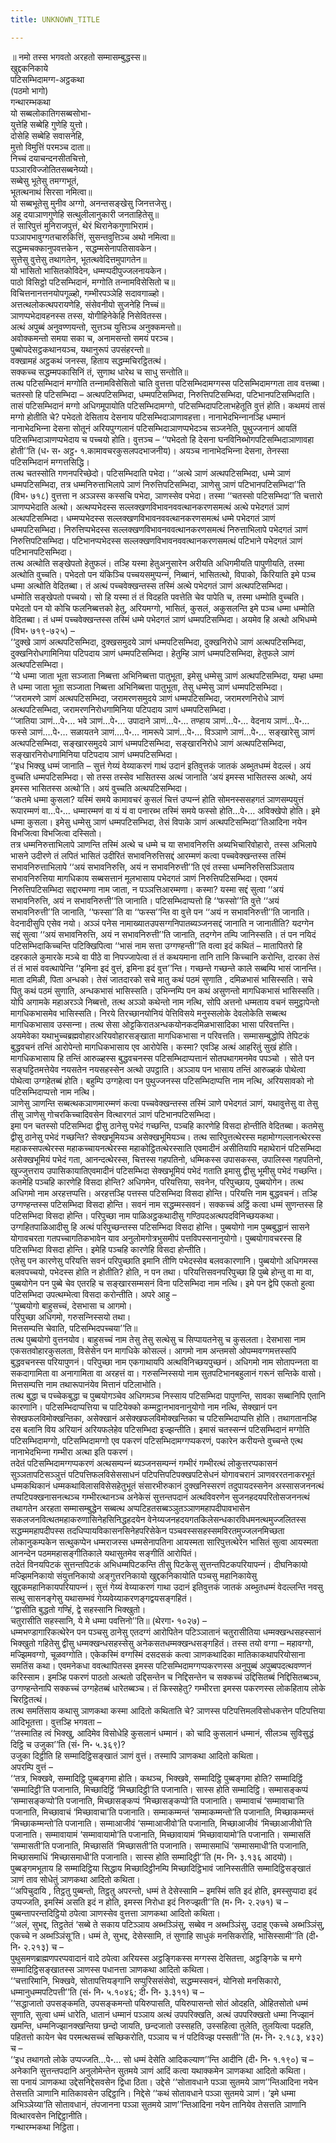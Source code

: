 ```yaml
---
title: UNKNOWN_TITLE

---
```

॥ नमो तस्स भगवतो अरहतो सम्मासम्बुद्धस्स॥  
खुद्दकनिकाये  
पटिसम्भिदामग्ग-अट्ठकथा  
(पठमो भागो)  
गन्थारम्भकथा  
यो सब्बलोकातिगसब्बसोभा-  
युत्तेहि सब्बेहि गुणेहि युत्तो।  
दोसेहि सब्बेहि सवासनेहि,  
मुत्तो विमुत्तिं परमञ्‍च दाता॥  
निच्‍चं दयाचन्दनसीतचित्तो,  
पञ्‍ञारविज्‍जोतितसब्बनेय्यो।  
सब्बेसु भूतेसु तमग्गभूतं,  
भूतत्थनाथं सिरसा नमित्वा॥  
यो सब्बभूतेसु मुनीव अग्गो, अनन्तसङ्खेसु जिनत्तजेसु।  
अहू दयाञाणगुणेहि सत्थुलीलानुकारी जनताहितेसु॥  
तं सारिपुत्तं मुनिराजपुत्तं, थेरं थिरानेकगुणाभिरामं।  
पञ्‍ञापभावुग्गतचारुकित्तिं, सुसन्तवुत्तिञ्‍च अथो नमित्वा॥  
सद्धम्मचक्‍कानुपवत्तकेन , सद्धम्मसेनापतिसावकेन।  
सुत्तेसु वुत्तेसु तथागतेन, भूतत्थवेदित्तमुपागतेन॥  
यो भासितो भासितकोविदेन, धम्मप्पदीपुज्‍जलनायकेन।  
पाठो विसिट्ठो पटिसम्भिदानं, मग्गोति तन्‍नामविसेसितो च॥  
विचित्तनानत्तनयोपगूळ्हो, गम्भीरपञ्‍ञेहि सदावगाळ्हो।  
अत्तत्थलोकत्थपरायणेहि, संसेवनीयो सुजनेहि निच्‍चं॥  
ञाणप्पभेदावहनस्स तस्स, योगीहिनेकेहि निसेवितस्स।  
अत्थं अपुब्बं अनुवण्णयन्तो, सुत्तञ्‍च युत्तिञ्‍च अनुक्‍कमन्तो॥  
अवोक्‍कमन्तो समया सका च, अनामसन्तो समयं परञ्‍च।  
पुब्बोपदेसट्ठकथानयञ्‍च, यथानुरूपं उपसंहरन्तो॥  
वक्खामहं अट्ठकथं जनस्स, हिताय सद्धम्मचिरट्ठितत्थं।  
सक्‍कच्‍च सद्धम्मपकासिनिं तं, सुणाथ धारेथ च साधु सन्तोति॥  
तत्थ पटिसम्भिदानं मग्गोति तन्‍नामविसेसितो चाति वुत्तत्ता पटिसम्भिदामग्गस्स पटिसम्भिदामग्गता ताव वत्तब्बा। चतस्सो हि पटिसम्भिदा – अत्थपटिसम्भिदा, धम्मपटिसम्भिदा, निरुत्तिपटिसम्भिदा, पटिभानपटिसम्भिदाति। तासं पटिसम्भिदानं मग्गो अधिगमूपायोति पटिसम्भिदामग्गो, पटिसम्भिदापटिलाभहेतूति वुत्तं होति। कथमयं तासं मग्गो होतीति चे? पभेदतो देसिताय देसनाय पटिसम्भिदाञाणावहत्ता। नानाभेदभिन्‍नानञ्हि धम्मानं नानाभेदभिन्‍ना देसना सोतूनं अरियपुग्गलानं पटिसम्भिदाञाणप्पभेदञ्‍च सञ्‍जनेति, पुथुज्‍जनानं आयतिं पटिसम्भिदाञाणप्पभेदाय च पच्‍चयो होति। वुत्तञ्‍च – ‘‘पभेदतो हि देसना घनविनिब्भोगपटिसम्भिदाञाणावहा होती’’ति (ध॰ स॰ अट्ठ॰ १.कामावचरकुसलपदभाजनीय)। अयञ्‍च नानाभेदभिन्‍ना देसना, तेनस्सा पटिसम्भिदानं मग्गत्तसिद्धि।  
तत्थ चतस्सोति गणनपरिच्छेदो। पटिसम्भिदाति पभेदा। ‘‘अत्थे ञाणं अत्थपटिसम्भिदा, धम्मे ञाणं धम्मपटिसम्भिदा, तत्र धम्मनिरुत्ताभिलापे ञाणं निरुत्तिपटिसम्भिदा, ञाणेसु ञाणं पटिभानपटिसम्भिदा’’ति (विभ॰ ७१८) वुत्तत्ता न अञ्‍ञस्स कस्सचि पभेदा, ञाणस्सेव पभेदा। तस्मा ‘‘चतस्सो पटिसम्भिदा’’ति चत्तारो ञाणप्पभेदाति अत्थो। अत्थप्पभेदस्स सल्‍लक्खणविभावनववत्थानकरणसमत्थं अत्थे पभेदगतं ञाणं अत्थपटिसम्भिदा। धम्मप्पभेदस्स सल्‍लक्खणविभावनववत्थानकरणसमत्थं धम्मे पभेदगतं ञाणं धम्मपटिसम्भिदा। निरुत्तिप्पभेदस्स सल्‍लक्खणविभावनववत्थानकरणसमत्थं निरुत्ताभिलापे पभेदगतं ञाणं निरुत्तिपटिसम्भिदा। पटिभानप्पभेदस्स सल्‍लक्खणविभावनववत्थानकरणसमत्थं पटिभाने पभेदगतं ञाणं पटिभानपटिसम्भिदा।  
तत्थ अत्थोति सङ्खेपतो हेतुफलं। तञ्हि यस्मा हेतुअनुसारेन अरीयति अधिगमीयति पापुणीयति, तस्मा अत्थोति वुच्‍चति। पभेदतो पन यंकिञ्‍चि पच्‍चयसमुप्पन्‍नं, निब्बानं, भासितत्थो, विपाको, किरियाति इमे पञ्‍च धम्मा अत्थोति वेदितब्बा। तं अत्थं पच्‍चवेक्खन्तस्स तस्मिं अत्थे पभेदगतं ञाणं अत्थपटिसम्भिदा।  
धम्मोति सङ्खेपतो पच्‍चयो। सो हि यस्मा तं तं विदहति पवत्तेति चेव पापेति च, तस्मा धम्मोति वुच्‍चति। पभेदतो पन यो कोचि फलनिब्बत्तको हेतु, अरियमग्गो, भासितं, कुसलं, अकुसलन्ति इमे पञ्‍च धम्मा धम्मोति वेदितब्बा। तं धम्मं पच्‍चवेक्खन्तस्स तस्मिं धम्मे पभेदगतं ञाणं धम्मपटिसम्भिदा। अयमेव हि अत्थो अभिधम्मे (विभ॰ ७१९-७२५) –  
‘‘दुक्खे ञाणं अत्थपटिसम्भिदा, दुक्खसमुदये ञाणं धम्मपटिसम्भिदा, दुक्खनिरोधे ञाणं अत्थपटिसम्भिदा, दुक्खनिरोधगामिनिया पटिपदाय ञाणं धम्मपटिसम्भिदा। हेतुम्हि ञाणं धम्मपटिसम्भिदा, हेतुफले ञाणं अत्थपटिसम्भिदा।  
‘‘ये धम्मा जाता भूता सञ्‍जाता निब्बत्ता अभिनिब्बत्ता पातुभूता, इमेसु धम्मेसु ञाणं अत्थपटिसम्भिदा, यम्हा धम्मा ते धम्मा जाता भूता सञ्‍जाता निब्बत्ता अभिनिब्बत्ता पातुभूता, तेसु धम्मेसु ञाणं धम्मपटिसम्भिदा।  
‘‘जरामरणे ञाणं अत्थपटिसम्भिदा, जरामरणसमुदये ञाणं धम्मपटिसम्भिदा, जरामरणनिरोधे ञाणं अत्थपटिसम्भिदा, जरामरणनिरोधगामिनिया पटिपदाय ञाणं धम्मपटिसम्भिदा।  
‘‘जातिया ञाणं…पे॰… भवे ञाणं…पे॰… उपादाने ञाणं…पे॰… तण्हाय ञाणं…पे॰… वेदनाय ञाणं…पे॰… फस्से ञाणं….पे॰… सळायतने ञाणं….पे॰… नामरूपे ञाणं…पे॰… विञ्‍ञाणे ञाणं…पे॰… सङ्खारेसु ञाणं अत्थपटिसम्भिदा, सङ्खारसमुदये ञाणं धम्मपटिसम्भिदा, सङ्खारनिरोधे ञाणं अत्थपटिसम्भिदा, सङ्खारनिरोधगामिनिया पटिपदाय ञाणं धम्मपटिसम्भिदा।  
‘‘इध भिक्खु धम्मं जानाति – सुत्तं गेय्यं वेय्याकरणं गाथं उदानं इतिवुत्तकं जातकं अब्भुतधम्मं वेदल्‍लं। अयं वुच्‍चति धम्मपटिसम्भिदा। सो तस्स तस्सेव भासितस्स अत्थं जानाति ‘अयं इमस्स भासितस्स अत्थो, अयं इमस्स भासितस्स अत्थो’ति। अयं वुच्‍चति अत्थपटिसम्भिदा।  
‘‘कतमे धम्मा कुसला? यस्मिं समये कामावचरं कुसलं चित्तं उप्पन्‍नं होति सोमनस्ससहगतं ञाणसम्पयुत्तं रूपारम्मणं वा…पे॰… धम्मारम्मणं वा यं यं वा पनारब्भ तस्मिं समये फस्सो होति…पे॰… अविक्खेपो होति। इमे धम्मा कुसला। इमेसु धम्मेसु ञाणं धम्मपटिसम्भिदा, तेसं विपाके ञाणं अत्थपटिसम्भिदा’’तिआदिना नयेन विभजित्वा विभजित्वा दस्सितो।  
तत्र धम्मनिरुत्ताभिलापे ञाणन्ति तस्मिं अत्थे च धम्मे च या सभावनिरुत्ति अब्यभिचारिवोहारो, तस्स अभिलापे भासने उदीरणे तं लपितं भासितं उदीरितं सभावनिरुत्तिसद्दं आरम्मणं कत्वा पच्‍चवेक्खन्तस्स तस्मिं सभावनिरुत्ताभिलापे ‘‘अयं सभावनिरुत्ति, अयं न सभावनिरुत्ती’’ति एवं तस्सा धम्मनिरुत्तिसञ्‍ञिताय सभावनिरुत्तिया मागधिकाय सब्बसत्तानं मूलभासाय पभेदगतं ञाणं निरुत्तिपटिसम्भिदा। एवमयं निरुत्तिपटिसम्भिदा सद्दारम्मणा नाम जाता, न पञ्‍ञत्तिआरम्मणा। कस्मा? यस्मा सद्दं सुत्वा ‘‘अयं सभावनिरुत्ति, अयं न सभावनिरुत्ती’’ति जानाति। पटिसम्भिदाप्पत्तो हि ‘‘फस्सो’’ति वुत्ते ‘‘अयं सभावनिरुत्ती’’ति जानाति, ‘‘फस्सा’’ति वा ‘‘फस्स’’न्ति वा वुत्ते पन ‘‘अयं न सभावनिरुत्ती’’ति जानाति। वेदनादीसुपि एसेव नयो। अञ्‍ञं पनेस नामाख्यातउपसग्गनिपातब्यञ्‍जनसद्दं जानाति न जानातीति? यदग्गेन सद्दं सुत्वा ‘‘अयं सभावनिरुत्ति, अयं न सभावनिरुत्ती’’ति जानाति, तदग्गेन तम्पि जानिस्सति। तं पन नयिदं पटिसम्भिदाकिच्‍चन्ति पटिक्खिपित्वा ‘‘भासं नाम सत्ता उग्गण्हन्ती’’ति वत्वा इदं कथितं – मातापितरो हि दहरकाले कुमारके मञ्‍चे वा पीठे वा निपज्‍जापेत्वा तं तं कथयमाना तानि तानि किच्‍चानि करोन्ति, दारका तेसं तं तं भासं ववत्थापेन्ति ‘‘इमिना इदं वुत्तं, इमिना इदं वुत्त’’न्ति। गच्छन्ते गच्छन्ते काले सब्बम्पि भासं जानन्ति। माता दमिळी, पिता अन्धको। तेसं जातदारको सचे मातु कथं पठमं सुणाति , दमिळभासं भासिस्सति। सचे पितु कथं पठमं सुणाति, अन्धकभासं भासिस्सति। उभिन्‍नम्पि पन कथं असुणन्तो मागधिकभासं भासिस्सति।  
योपि अगामके महाअरञ्‍ञे निब्बत्तो, तत्थ अञ्‍ञो कथेन्तो नाम नत्थि, सोपि अत्तनो धम्मताय वचनं समुट्ठापेन्तो मागधिकभासमेव भासिस्सति। निरये तिरच्छानयोनियं पेत्तिविसये मनुस्सलोके देवलोकेति सब्बत्थ मागधिकभासाव उस्सन्‍ना। तत्थ सेसा ओट्टकिरातअन्धकयोनकदमिळभासादिका भासा परिवत्तन्ति। अयमेवेका यथाभुच्‍चब्रह्मवोहारअरियवोहारसङ्खाता मागधिकभासा न परिवत्तति। सम्मासम्बुद्धोपि तेपिटकं बुद्धवचनं तन्तिं आरोपेन्तो मागधिकभासाय एव आरोपेसि। कस्मा? एवञ्हि अत्थं आहरितुं सुखं होति। मागधिकभासाय हि तन्तिं आरुळ्हस्स बुद्धवचनस्स पटिसम्भिदाप्पत्तानं सोतपथागमनमेव पपञ्‍चो । सोते पन सङ्घट्टितमत्तेयेव नयसतेन नयसहस्सेन अत्थो उपट्ठाति। अञ्‍ञाय पन भासाय तन्तिं आरुळ्हकं पोथेत्वा पोथेत्वा उग्गहेतब्बं होति। बहुम्पि उग्गहेत्वा पन पुथुज्‍जनस्स पटिसम्भिदाप्पत्ति नाम नत्थि, अरियसावको नो पटिसम्भिदाप्पत्तो नाम नत्थि।  
ञाणेसु ञाणन्ति सब्बत्थकञाणमारम्मणं कत्वा पच्‍चवेक्खन्तस्स तस्मिं ञाणे पभेदगतं ञाणं, यथावुत्तेसु वा तेसु तीसु ञाणेसु गोचरकिच्‍चादिवसेन वित्थारगतं ञाणं पटिभानपटिसम्भिदा।  
इमा पन चतस्सो पटिसम्भिदा द्वीसु ठानेसु पभेदं गच्छन्ति, पञ्‍चहि कारणेहि विसदा होन्तीति वेदितब्बा। कतमेसु द्वीसु ठानेसु पभेदं गच्छन्ति? सेक्खभूमियञ्‍च असेक्खभूमियञ्‍च। तत्थ सारिपुत्तत्थेरस्स महामोग्गल्‍लानत्थेरस्स महाकस्सपत्थेरस्स महाकच्‍चायनत्थेरस्स महाकोट्ठितत्थेरस्साति एवमादीनं असीतियापि महाथेरानं पटिसम्भिदा असेक्खभूमियं पभेदं गता, आनन्दत्थेरस्स, चित्तस्स गहपतिनो, धम्मिकस्स उपासकस्स, उपालिस्स गहपतिनो, खुज्‍जुत्तराय उपासिकायातिएवमादीनं पटिसम्भिदा सेक्खभूमियं पभेदं गताति इमासु द्वीसु भूमीसु पभेदं गच्छन्ति।  
कतमेहि पञ्‍चहि कारणेहि विसदा होन्ति? अधिगमेन, परियत्तिया, सवनेन, परिपुच्छाय, पुब्बयोगेन। तत्थ अधिगमो नाम अरहत्तप्पत्ति। अरहत्तञ्हि पत्तस्स पटिसम्भिदा विसदा होन्ति। परियत्ति नाम बुद्धवचनं। तञ्हि उग्गण्हन्तस्स पटिसम्भिदा विसदा होन्ति। सवनं नाम सद्धम्मस्सवनं। सक्‍कच्‍चं अट्ठिं कत्वा धम्मं सुणन्तस्स हि पटिसम्भिदा विसदा होन्ति। परिपुच्छा नाम पाळिअट्ठकथादीसु गण्ठिपदअत्थपदविनिच्छयकथा। उग्गहितपाळिआदीसु हि अत्थं परिपुच्छन्तस्स पटिसम्भिदा विसदा होन्ति। पुब्बयोगो नाम पुब्बबुद्धानं सासने योगावचरता गतपच्‍चागतिकभावेन याव अनुलोमगोत्रभुसमीपं पत्तविपस्सनानुयोगो। पुब्बयोगावचरस्स हि पटिसम्भिदा विसदा होन्ति। इमेहि पञ्‍चहि कारणेहि विसदा होन्तीति।  
एतेसु पन कारणेसु परियत्ति सवनं परिपुच्छाति इमानि तीणि पभेदस्सेव बलवकारणानि। पुब्बयोगो अधिगमस्स बलवपच्‍चयो, पभेदस्स होति न होतीति? होति, न पन तथा। परियत्तिसवनपरिपुच्छा हि पुब्बे होन्तु वा मा वा, पुब्बयोगेन पन पुब्बे चेव एतरहि च सङ्खारसम्मसनं विना पटिसम्भिदा नाम नत्थि। इमे पन द्वेपि एकतो हुत्वा पटिसम्भिदा उपत्थम्भेत्वा विसदा करोन्तीति। अपरे आहु –  
‘‘पुब्बयोगो बाहुसच्‍चं, देसभासा च आगमो।  
परिपुच्छा अधिगमो, गरुसन्‍निस्सयो तथा।  
मित्तसम्पत्ति चेवाति, पटिसम्भिदपच्‍चया’’ति॥  
तत्थ पुब्बयोगो वुत्तनयोव। बाहुसच्‍चं नाम तेसु तेसु सत्थेसु च सिप्पायतनेसु च कुसलता। देसभासा नाम एकसतवोहारकुसलता, विसेसेन पन मागधिके कोसल्‍लं। आगमो नाम अन्तमसो ओपम्मवग्गमत्तस्सपि बुद्धवचनस्स परियापुणनं। परिपुच्छा नाम एकगाथायपि अत्थविनिच्छयपुच्छनं। अधिगमो नाम सोतापन्‍नता वा सकदागामिता वा अनागामिता वा अरहत्तं वा। गरुसन्‍निस्सयो नाम सुतपटिभानबहुलानं गरूनं सन्तिके वासो। मित्तसम्पत्ति नाम तथारूपानंयेव मित्तानं पटिलाभोति।  
तत्थ बुद्धा च पच्‍चेकबुद्धा च पुब्बयोगञ्‍चेव अधिगमञ्‍च निस्साय पटिसम्भिदा पापुणन्ति, सावका सब्बानिपि एतानि कारणानि। पटिसम्भिदाप्पत्तिया च पाटियेक्‍को कम्मट्ठानभावनानुयोगो नाम नत्थि, सेक्खानं पन सेक्खफलविमोक्खन्तिका, असेक्खानं असेक्खफलविमोक्खन्तिका च पटिसम्भिदाप्पत्ति होति। तथागतानञ्हि दस बलानि विय अरियानं अरियफलेहेव पटिसम्भिदा इज्झन्तीति। इमासं चतस्सन्‍नं पटिसम्भिदानं मग्गोति पटिसम्भिदामग्गो, पटिसम्भिदामग्गो एव पकरणं पटिसम्भिदामग्गप्पकरणं, पकारेन करीयन्ते वुच्‍चन्ते एत्थ नानाभेदभिन्‍ना गम्भीरा अत्था इति पकरणं।  
तदेतं पटिसम्भिदामग्गप्पकरणं अत्थसम्पन्‍नं ब्यञ्‍जनसम्पन्‍नं गम्भीरं गम्भीरत्थं लोकुत्तरप्पकासनं सुञ्‍ञतापटिसञ्‍ञुत्तं पटिपत्तिफलविसेससाधनं पटिपत्तिपटिपक्खपटिसेधनं योगावचरानं ञाणवररतनाकरभूतं धम्मकथिकानं धम्मकथाविलासविसेसहेतुभूतं संसारभीरुकानं दुक्खनिस्सरणं तदुपायदस्सनेन अस्सासजननत्थं तप्पटिपक्खनासनत्थञ्‍च गम्भीरत्थानञ्‍च अनेकेसं सुत्तन्तपदानं अत्थविवरणेन सुजनहदयपरितोसजननत्थं तथागतेन अरहता सम्मासम्बुद्धेन सब्बत्थ अप्पटिहतसब्बञ्‍ञुतञ्‍ञाणमहापदीपावभासेन सकलजनवित्थतमहाकरुणासिनेहसिनिद्धहदयेन वेनेय्यजनहदयगतकिलेसन्धकारविधमनत्थमुज्‍जलितस्स सद्धम्ममहापदीपस्स तदधिप्पायविकासनसिनेहपरिसेकेन पञ्‍चवस्ससहस्समविरतमुज्‍जलनमिच्छता लोकानुकम्पकेन सत्थुकप्पेन धम्मराजस्स धम्मसेनापतिना आयस्मता सारिपुत्तत्थेरेन भासितं सुत्वा आयस्मता आनन्देन पठममहासङ्गीतिकाले यथासुतमेव सङ्गीतिं आरोपितं।  
तदेतं विनयपिटकं सुत्तन्तपिटकं अभिधम्मपिटकन्ति तीसु पिटकेसु सुत्तन्तपिटकपरियापन्‍नं। दीघनिकायो मज्झिमनिकायो संयुत्तनिकायो अङ्गुत्तरनिकायो खुद्दकनिकायोति पञ्‍चसु महानिकायेसु खुद्दकमहानिकायपरियापन्‍नं। सुत्तं गेय्यं वेय्याकरणं गाथा उदानं इतिवुत्तकं जातकं अब्भुतधम्मं वेदल्‍लन्ति नवसु सत्थु सासनङ्गेसु यथासम्भवं गेय्यवेय्याकरणङ्गद्वयसङ्गहितं।  
‘‘द्वासीति बुद्धतो गण्हिं, द्वे सहस्सानि भिक्खुतो।  
चतुरासीति सहस्सानि, ये मे धम्मा पवत्तिनो’’ति॥ (थेरगा॰ १०२७) –  
धम्मभण्डागारिकत्थेरेन पन पञ्‍चसु ठानेसु एतदग्गं आरोपितेन पटिञ्‍ञातानं चतुरासीतिया धम्मक्खन्धसहस्सानं भिक्खुतो गहितेसु द्वीसु धम्मक्खन्धसहस्सेसु अनेकसतधम्मक्खन्धसङ्गहितं। तस्स तयो वग्गा – महावग्गो, मज्झिमवग्गो, चूळवग्गोति। एकेकस्मिं वग्गस्मिं दसदसकं कत्वा ञाणकथादिका मातिकाकथापरियोसाना समतिंस कथा। एवमनेकधा ववत्थापितस्स इमस्स पटिसम्भिदामग्गप्पकरणस्स अनुपुब्बं अपुब्बपदत्थवण्णनं करिस्साम। इमञ्हि पकरणं पाठतो अत्थतो उद्दिसन्तेन च निद्दिसन्तेन च सक्‍कच्‍चं उद्दिसितब्बं निद्दिसितब्बञ्‍च, उग्गण्हन्तेनापि सक्‍कच्‍चं उग्गहेतब्बं धारेतब्बञ्‍च। तं किस्सहेतु? गम्भीरत्ता इमस्स पकरणस्स लोकहिताय लोके चिरट्ठितत्थं।  
तत्थ समतिंसाय कथासु ञाणकथा कस्मा आदितो कथिताति चे? ञाणस्स पटिपत्तिमलविसोधकत्तेन पटिपत्तिया आदिभूतत्ता। वुत्तञ्हि भगवता –  
‘‘तस्मातिह त्वं भिक्खु, आदिमेव विसोधेहि कुसलानं धम्मानं। को चादि कुसलानं धम्मानं, सीलञ्‍च सुविसुद्धं दिट्ठि च उजुका’’ति (सं॰ नि॰ ५.३६९)?  
उजुका दिट्ठीति हि सम्मादिट्ठिसङ्खातं ञाणं वुत्तं। तस्मापि ञाणकथा आदितो कथिता।  
अपरम्पि वुत्तं –  
‘‘तत्र, भिक्खवे, सम्मादिट्ठि पुब्बङ्गमा होति। कथञ्‍च, भिक्खवे, सम्मादिट्ठि पुब्बङ्गमा होति? सम्मादिट्ठिं ‘सम्मादिट्ठी’ति पजानाति, मिच्छादिट्ठिं ‘मिच्छादिट्ठी’ति पजानाति। सास्स होति सम्मादिट्ठि। सम्मासङ्कप्पं ‘सम्मासङ्कप्पो’ति पजानाति, मिच्छासङ्कप्पं ‘मिच्छासङ्कप्पो’ति पजानाति। सम्मावाचं ‘सम्मावाचा’ति पजानाति, मिच्छावाचं ‘मिच्छावाचा’ति पजानाति। सम्माकम्मन्तं ‘सम्माकम्मन्तो’ति पजानाति, मिच्छाकम्मन्तं ‘मिच्छाकम्मन्तो’ति पजानाति। सम्माआजीवं ‘सम्माआजीवो’ति पजानाति, मिच्छाआजीवं ‘मिच्छाआजीवो’ति पजानाति। सम्मावायामं ‘सम्मावायामो’ति पजानाति, मिच्छावायामं ‘मिच्छावायामो’ति पजानाति। सम्मासतिं ‘सम्मासती’ति पजानाति, मिच्छासतिं ‘मिच्छासती’ति पजानाति। सम्मासमाधिं ‘सम्मासमाधी’ति पजानाति, मिच्छासमाधिं ‘मिच्छासमाधी’ति पजानाति। सास्स होति सम्मादिट्ठी’’ति (म॰ नि॰ ३.१३६ आदयो)।  
पुब्बङ्गमभूताय हि सम्मादिट्ठिया सिद्धाय मिच्छादिट्ठीनम्पि मिच्छादिट्ठिभावं जानिस्सतीति सम्मादिट्ठिसङ्खातं ञाणं ताव सोधेतुं ञाणकथा आदितो कथिता।  
‘‘अपिचुदायि , तिट्ठतु पुब्बन्तो, तिट्ठतु अपरन्तो, धम्मं ते देसेस्सामि – इमस्मिं सति इदं होति, इमस्सुप्पादा इदं उप्पज्‍जति, इमस्मिं असति इदं न होति, इमस्स निरोधा इदं निरुज्झती’’ति (म॰ नि॰ २.२७१) च –  
पुब्बन्तापरन्तदिट्ठियो ठपेत्वा ञाणस्सेव वुत्तत्ता ञाणकथा आदितो कथिता।  
‘‘अलं, सुभद्द, तिट्ठतेतं ‘सब्बे ते सकाय पटिञ्‍ञाय अब्भञ्‍ञिंसु, सब्बेव न अब्भञ्‍ञिंसु, उदाहु एकच्‍चे अब्भञ्‍ञिंसु, एकच्‍चे न अब्भञ्‍ञिंसू’ति। धम्मं ते, सुभद्द, देसेस्सामि, तं सुणाहि साधुकं मनसिकरोहि, भासिस्सामी’’ति (दी॰ नि॰ २.२१३) च –  
पुथुसमणब्राह्मणपरप्पवादानं वादे ठपेत्वा अरियस्स अट्ठङ्गिकस्स मग्गस्स देसितत्ता, अट्ठङ्गिके च मग्गे सम्मादिट्ठिसङ्खातस्स ञाणस्स पधानत्ता ञाणकथा आदितो कथिता।  
‘‘चत्तारिमानि, भिक्खवे, सोतापत्तियङ्गानि सप्पुरिससंसेवो, सद्धम्मस्सवनं, योनिसो मनसिकारो, धम्मानुधम्मपटिपत्ती’’ति (सं॰ नि॰ ५.१०४६; दी॰ नि॰ ३.३११) च –  
‘‘सद्धाजातो उपसङ्कमति, उपसङ्कमन्तो पयिरुपासति, पयिरुपासन्तो सोतं ओदहति, ओहितसोतो धम्मं सुणाति, सुत्वा धम्मं धारेति, धातानं धम्मानं पञ्‍ञाय अत्थं उपपरिक्खति, अत्थं उपपरिक्खतो धम्मा निज्झानं खमन्ति, धम्मनिज्झानक्खन्तिया छन्दो जायति, छन्दजातो उस्सहति, उस्सहित्वा तुलेति, तुलयित्वा पदहति, पहितत्तो कायेन चेव परमत्थसच्‍चं सच्छिकरोति, पञ्‍ञाय च नं पटिविज्झ पस्सती’’ति (म॰ नि॰ २.१८३, ४३२) च –  
‘‘इध तथागतो लोके उप्पज्‍जति…पे॰… सो धम्मं देसेति आदिकल्याण’’न्ति आदीनि (दी॰ नि॰ १.१९०) च –  
अनेकानि सुत्तन्तपदानि अनुलोमेन्तेन सुतमये ञाणं आदिं कत्वा यथाक्‍कमेन ञाणकथा आदितो कथिता।  
सा पनायं ञाणकथा उद्देसनिद्देसवसेन द्विधा ठिता। उद्देसे ‘‘सोतावधाने पञ्‍ञा सुतमये ञाण’’न्तिआदिना नयेन तेसत्तति ञाणानि मातिकावसेन उद्दिट्ठानि। निद्देसे ‘‘कथं सोतावधाने पञ्‍ञा सुतमये ञाणं। ‘इमे धम्मा अभिञ्‍ञेय्या’ति सोतावधानं, तंपजानना पञ्‍ञा सुतमये ञाण’’न्तिआदिना नयेन तानियेव तेसत्तति ञाणानि वित्थारवसेन निद्दिट्ठानीति।  
गन्थारम्भकथा निट्ठिता।  